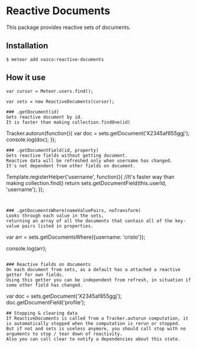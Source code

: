 # Reactive Documents
This package provides reactive sets of documents.

## Installation

```
$ meteor add vazco:reactive-documents
```

## How it use
```
var cursor = Meteor.users.find();

var sets = new ReactiveDocuments(cursor);

### .getDocument(id)
Gets reactive document by id.
It is faster than making collection.findOne(id)

```
Tracker.autorun(function(){
    var doc = sets.getDocument('X2345af855ggj');
    console.log(doc);
});
```
### .getDocumentField(id, property)
Gets reactive fields without getting document.
Reactive data will be refreshed only when username has changed.
It's not dependent from other fields on document.

```
Template.registerHelper('username', function(){
    //It's faster way than making collection.find()
    return sets.getDocumentField(this.userId, 'username');
});
```


### .getDocumentsWhere(nameValuePairs, noTransform)
Looks through each value in the sets,
returning an array of all the documents that contain all of the key-value pairs listed in properties.

```
var arr = sets.getDocumentsWhere({username: 'cristo'});

console.log(arr);

```

### Reactive fields on documents
On each document from sets, as a default has a attached a reactive getter for own fields.
Using this getter you can be independent from refresh, in situation if some other field has changed.

```
var doc = sets.getDocument('X2345af855ggj');
doc.getDocumentField('profile');
```
## Stopping & clearing data
If ReactiveDocuments is called from a Tracker.autorun computation, it is automatically stopped when the computation is rerun or stopped.
But if not and sets is useless anymore, you should call stop with no arguments to stop / tear down of reactivity.
Also you can call clear to notify a dependencies about this state.

